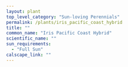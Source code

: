 ```yaml
---
layout: plant                                                              
top_level_category: "Sun-loving Perennials"
permalink: /plants/iris_pacific_coast_hybrid
title: ""
common_name: "Iris Pacific Coast Hybrid"
scientific_name: ""
sun_requirements:
  - "Full Sun"
calscape_link: ""
---
```



